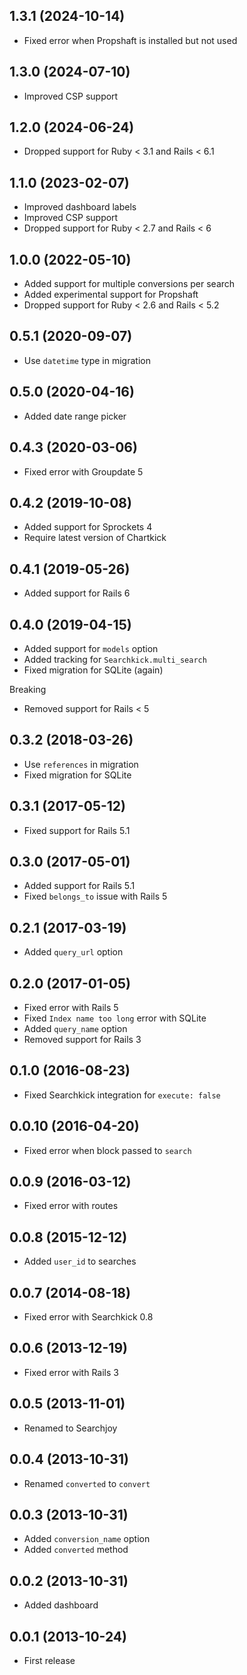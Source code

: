 ## 1.3.1 (2024-10-14)

- Fixed error when Propshaft is installed but not used

## 1.3.0 (2024-07-10)

- Improved CSP support

## 1.2.0 (2024-06-24)

- Dropped support for Ruby < 3.1 and Rails < 6.1

## 1.1.0 (2023-02-07)

- Improved dashboard labels
- Improved CSP support
- Dropped support for Ruby < 2.7 and Rails < 6

## 1.0.0 (2022-05-10)

- Added support for multiple conversions per search
- Added experimental support for Propshaft
- Dropped support for Ruby < 2.6 and Rails < 5.2

## 0.5.1 (2020-09-07)

- Use `datetime` type in migration

## 0.5.0 (2020-04-16)

- Added date range picker

## 0.4.3 (2020-03-06)

- Fixed error with Groupdate 5

## 0.4.2 (2019-10-08)

- Added support for Sprockets 4
- Require latest version of Chartkick

## 0.4.1 (2019-05-26)

- Added support for Rails 6

## 0.4.0 (2019-04-15)

- Added support for `models` option
- Added tracking for `Searchkick.multi_search`
- Fixed migration for SQLite (again)

Breaking

- Removed support for Rails < 5

## 0.3.2 (2018-03-26)

- Use `references` in migration
- Fixed migration for SQLite

## 0.3.1 (2017-05-12)

- Fixed support for Rails 5.1

## 0.3.0 (2017-05-01)

- Added support for Rails 5.1
- Fixed `belongs_to` issue with Rails 5

## 0.2.1 (2017-03-19)

- Added `query_url` option

## 0.2.0 (2017-01-05)

- Fixed error with Rails 5
- Fixed `Index name too long` error with SQLite
- Added `query_name` option
- Removed support for Rails 3

## 0.1.0 (2016-08-23)

- Fixed Searchkick integration for `execute: false`

## 0.0.10 (2016-04-20)

- Fixed error when block passed to `search`

## 0.0.9 (2016-03-12)

- Fixed error with routes

## 0.0.8 (2015-12-12)

- Added `user_id` to searches

## 0.0.7 (2014-08-18)

- Fixed error with Searchkick 0.8

## 0.0.6 (2013-12-19)

- Fixed error with Rails 3

## 0.0.5 (2013-11-01)

- Renamed to Searchjoy

## 0.0.4 (2013-10-31)

- Renamed `converted` to `convert`

## 0.0.3 (2013-10-31)

- Added `conversion_name` option
- Added `converted` method

## 0.0.2 (2013-10-31)

- Added dashboard

## 0.0.1 (2013-10-24)

- First release
